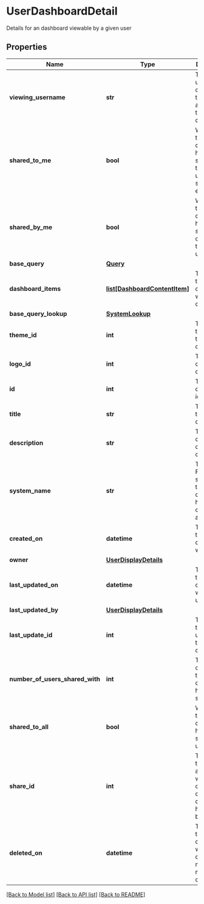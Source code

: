 # UserDashboardDetail

Details for an dashboard viewable by a given user
## Properties
Name | Type | Description | Notes
------------ | ------------- | ------------- | -------------
**viewing_username** | **str** | The username of the user that has access to this dashboard | 
**shared_to_me** | **bool** | Whether this dashboard has been shared to the given user by someone else | 
**shared_by_me** | **bool** | Whether this dashboard has been shared to others by the given user | 
**base_query** | [**Query**](Query.md) |  | [optional] 
**dashboard_items** | [**list[DashboardContentItem]**](DashboardContentItem.md) | The items that are contained within the dashboard | [optional] 
**base_query_lookup** | [**SystemLookup**](SystemLookup.md) |  | [optional] 
**theme_id** | **int** | The themeId of the dashboard | [optional] 
**logo_id** | **int** | The logoId of the dashboard | [optional] 
**id** | **int** | The dashboard&#39;s id | 
**title** | **str** | The title of the dashboard | 
**description** | **str** | The description of the dashboard | [optional] 
**system_name** | **str** | The FastStats system that this dashboard has been created against | 
**created_on** | **datetime** | The date the dashboard was created | [optional] 
**owner** | [**UserDisplayDetails**](UserDisplayDetails.md) |  | 
**last_updated_on** | **datetime** | The date the dashboard was last updated | [optional] 
**last_updated_by** | [**UserDisplayDetails**](UserDisplayDetails.md) |  | [optional] 
**last_update_id** | **int** | The id of the last update for this dashboard | 
**number_of_users_shared_with** | **int** | The number of people this dashboard has been shared with | 
**shared_to_all** | **bool** | Whether this dashboard has been shared to all users | 
**share_id** | **int** | The id of the share associated with this dashboard, or null if the  dashboard has not yet been shared | [optional] 
**deleted_on** | **datetime** | The date the dashboard was deleted, or null if it has not been deleted | [optional] 

[[Back to Model list]](../README.md#documentation-for-models) [[Back to API list]](../README.md#documentation-for-api-endpoints) [[Back to README]](../README.md)


